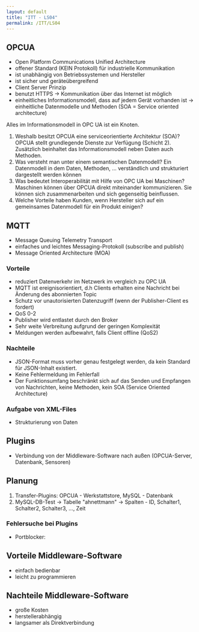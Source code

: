 ```yaml
---
layout: default
title: "ITT - LS04"
permalink: /ITT/LS04
---
```


## OPCUA

- Open Platform Communications Unified Architecture
- offener Standard (KEIN Protokoll) für industrielle Kommunikation
- ist unabhängig von Betriebssystemen und Hersteller
- ist sicher und geräteübergreifend
- Client Server Prinzip
- benutzt HTTPS → Kommunikation über das Internet ist möglich
- einheitliches Informationsmodell, dass auf jedem Gerät vorhanden ist → einheitliche Datenmodelle und Methoden (SOA = Service oriented architecture)


Alles im Informationsmodell in OPC UA ist ein Knoten.

1. Weshalb besitzt OPCUA eine serviceorientierte Architektur (SOA)?
OPCUA stellt grundlegende Dienste zur Verfügung (Schicht 2). Zusätzlich beinhaltet das Informationsmodell neben Daten auch Methoden.
2. Was versteht man unter einem semantischen Datenmodell?
Ein Datenmodell in dem Daten, Methoden, ... verständlich und strukturiert dargestellt werden können
3. Was bedeutet Interoperabilität mit Hilfe von OPC UA bei Maschinen?
Maschinen können über OPCUA direkt miteinander kommunizieren. Sie können sich zusammenarbeiten und sich gegenseitig beinflussen.
4. Welche Vorteile haben Kunden, wenn Hersteller sich auf ein gemeinsames Datenmodell für ein Produkt einigen?

## MQTT

- Message Queuing Telemetry Transport
- einfaches und leichtes Messaging-Protokoll (subscribe and publish)
- Message Oriented Architecture (MOA)

### Vorteile

- reduziert Datenverkehr im Netzwerk im vergleich zu OPC UA
- MQTT ist ereignisorientiert, d.h Clients erhalten eine Nachricht bei Änderung des abonnierten Topic
- Schutz vor unautorisierten Datenzugriff (wenn der Publisher-Client es fordert)
- QoS 0-2
- Publisher wird entlastet durch den Broker
- Sehr weite Verbreitung aufgrund der geringen Komplexität
- Meldungen werden aufbewahrt, falls Client offline (QoS2)

### Nachteile

- JSON-Format muss vorher genau festgelegt werden, da kein Standard für JSON-Inhalt existiert.
- Keine Fehlermeldung im Fehlerfall
- Der Funktionsumfang beschränkt sich auf das Senden und Empfangen von Nachrichten, keine Methoden, kein SOA (Service Oriented Architecture)

### Aufgabe von XML-Files

- Strukturierung von Daten

## Plugins

- Verbindung von der Middleware-Software nach außen (OPCUA-Server, Datenbank, Sensoren)

## Planung

1. Transfer-Plugins: OPCUA - Werkstattstore, MySQL - Datenbank
2. MySQL-DB-Test -> Tabelle "ahnettmann" -> Spalten - ID, Schalter1, Schalter2, Schalter3, ..., Zeit 

### Fehlersuche bei Plugins

- Portblocker: 

## Vorteile Middleware-Software

- einfach bedienbar
- leicht zu programmieren

## Nachteile Middleware-Software

- große Kosten
- herstellerabhängig
- langsamer als Direktverbindung

